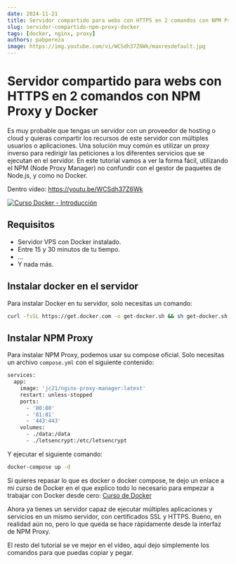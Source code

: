 ```yaml
---
date: 2024-11-21 
title: Servidor compartido para webs con HTTPS en 2 comandos con NPM Proxy y Docker 
slug: servidor-compartido-npm-proxy-docker 
tags: [docker, nginx, proxy]
authors: pabpereza
image: https://img.youtube.com/vi/WCSdh37Z6Wk/maxresdefault.jpg 
---
```


# Servidor compartido para webs con HTTPS en 2 comandos con NPM Proxy y Docker 
Es muy probable que tengas un servidor con un proveedor de hosting o cloud y quieras compartir los recursos de este servidor con múltiples usuarios o aplicaciones. Una solución muy común es utilizar un proxy inverso para redirigir las peticiones a los diferentes servicios que se ejecutan en el servidor. En este tutorial vamos a ver la forma fácil, utilizando el NPM (Node Proxy Manager) no confundir con el gestor de paquetes de Node.js, y como no Docker.

<!-- truncate -->

Dentro vídeo: https://youtu.be/WCSdh37Z6Wk

[![Curso Docker - Introducción](https://img.youtube.com/vi/WCSdh37Z6Wk/maxresdefault.jpg)](https://www.youtube.com/watch?v=WCSdh37Z6Wk)

## Requisitos
* Servidor VPS con Docker instalado.
* Entre 15 y 30 minutos de tu tiempo.
* ...
* Y nada más.

## Instalar docker en el servidor
Para instalar Docker en tu servidor, solo necesitas un comando:
```bash
curl -fsSL https://get.docker.com -o get-docker.sh && sh get-docker.sh
```

## Instalar NPM Proxy
Para instalar NPM Proxy, podemos usar su compose oficial. Solo necesitas un archivo `compose.yml` con el siguiente contenido:
```bash
services:
  app:
    image: 'jc21/nginx-proxy-manager:latest'
    restart: unless-stopped
    ports:
      - '80:80'
      - '81:81'
      - '443:443'
    volumes:
      - ./data:/data
      - ./letsencrypt:/etc/letsencrypt
```

Y ejecutar el siguiente comando:
```bash
docker-compose up -d
```

Si quieres repasar lo que es docker o docker compose, te dejo un enlace a mi curso de Docker en el que explico todo lo necesario para empezar a trabajar con Docker desde cero:
[Curso de Docker](https://pabpereza.dev/docs/cursos/docker)

Ahora ya tienes un servidor capaz de ejecutar múltiples aplicaciones y servicios en un mismo servidor, con certificados SSL y HTTPS. Bueno, en realidad aún no, pero lo que queda se hace rápidamente desde la interfaz de NPM Proxy.

El resto del tutorial se ve mejor en el vídeo, aquí dejo simplemente los comandos para que puedas copiar y pegar.
